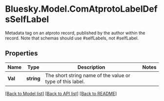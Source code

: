 # Bluesky.Model.ComAtprotoLabelDefsSelfLabel
Metadata tag on an atproto record, published by the author within the record. Note that schemas should use #selfLabels, not #selfLabel.

## Properties

Name | Type | Description | Notes
------------ | ------------- | ------------- | -------------
**Val** | **string** | The short string name of the value or type of this label. | 

[[Back to Model list]](../README.md#documentation-for-models) [[Back to API list]](../README.md#documentation-for-api-endpoints) [[Back to README]](../README.md)

